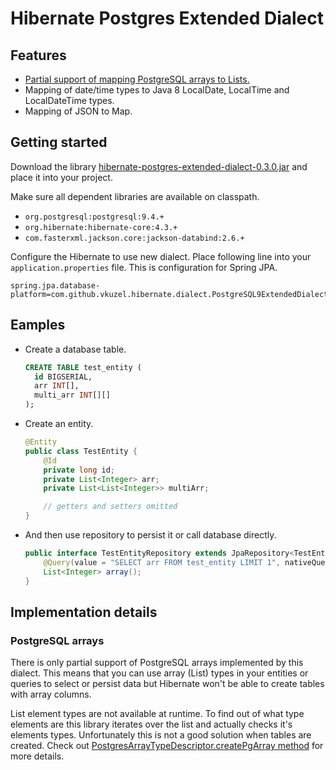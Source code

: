 # Hibernate Postgres Extended Dialect

## Features

* [Partial support of mapping PostgreSQL arrays to Lists.](#postgresql-arrays)
* Mapping of date/time types to Java 8 LocalDate, LocalTime and LocalDateTime types.
* Mapping of JSON to Map.

## Getting started

Download the library [hibernate-postgres-extended-dialect-0.3.0.jar](build/libs/hibernate-postgres-extended-dialect-0.3.0.jar) and place it into your project.

Make sure all dependent libraries are available on classpath.
* `org.postgresql:postgresql:9.4.+`
* `org.hibernate:hibernate-core:4.3.+`
* `com.fasterxml.jackson.core:jackson-databind:2.6.+`

Configure the Hibernate to use new dialect. Place following line into your `application.properties` file. This is configuration for Spring JPA.
```
spring.jpa.database-platform=com.github.vkuzel.hibernate.dialect.PostgreSQL9ExtendedDialect
```

## Eamples

* Create a database table.

  ```sql
  CREATE TABLE test_entity (
    id BIGSERIAL,
    arr INT[],
    multi_arr INT[][]
  );
  ```
* Create an entity.

  ```java
  @Entity
  public class TestEntity {
      @Id
      private long id;
      private List<Integer> arr;
      private List<List<Integer>> multiArr;

      // getters and setters omitted
  }
  ```
* And then use repository to persist it or call database directly.

  ```java
  public interface TestEntityRepository extends JpaRepository<TestEntity, Long> {
      @Query(value = "SELECT arr FROM test_entity LIMIT 1", nativeQuery = true)
      List<Integer> array();
  }
  ```

## Implementation details

### PostgreSQL arrays

There is only partial support of PostgreSQL arrays implemented by this dialect. This means that you can use array (List) types in your entities or queries to select or persist data but Hibernate won't be able to create tables with array columns.

List element types are not available at runtime. To find out of what type elements are this library iterates over the list and actually checks it's elements types. Unfortunately this is not a good solution when tables are created. Check out [PostgresArrayTypeDescriptor.createPgArray method](src/main/java/com/github/vkuzel/hibernate/type/descriptor/java/PostgresArrayTypeDescriptor.java) for more details.
